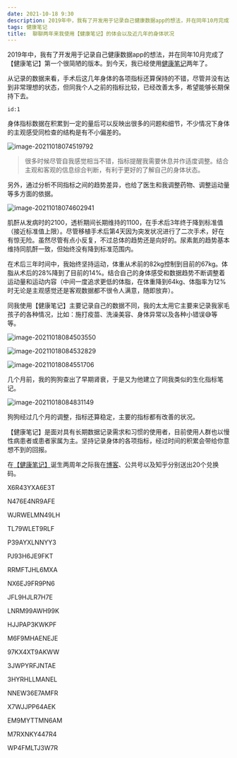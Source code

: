 ```yaml
---
date: 2021-10-18 9:30
description: 2019年中，我有了开发用于记录自己健康数据app的想法，并在同年10月完成了【健康笔记】第一个很简陋的版本。到今天，我已经使用健康笔记两年了。从记录的数据来看，手术后这几年身体的各项指标还算保持的不错，尽管并没有达到非常理想的状态，但同我个人之前的指标比较，已经改善太多，希望能够长期保持下去。
tags: 健康笔记
title:  聊聊两年来我使用【健康笔记】的体会以及近几年的身体状况
---
```

2019年中，我有了开发用于记录自己健康数据app的想法，并在同年10月完成了【健康笔记】第一个很简陋的版本。到今天，我已经使用[健康笔记](https://www.fatbobman.com/healthnotes/)两年了。

从记录的数据来看，手术后这几年身体的各项指标还算保持的不错，尽管并没有达到非常理想的状态，但同我个人之前的指标比较，已经改善太多，希望能够长期保持下去。

```responser
id:1
```

身体指标数据在积累到一定的量后可以反映出很多的问题和细节，不少情况下身体的主观感受同检查的结构是有不小偏差的。

![image-20211018074519792](https://cdn.fatbobman.com/image-20211018074519792.png)

> 很多时候尽管自我感觉相当不错，指标提醒我需要休息并作适度调整。结合主观和客观的信息综合判断，有利于更好的了解自己的身体状态。

另外，通过分析不同指标之间的趋势差异，也给了医生和我调整药物、调整运动量等多方面的依据。

![image-20211018074602941](https://cdn.fatbobman.com/image-20211018074602941.png)

肌酐从发病时的2100，透析期间长期维持的1100，在手术后3年终于降到标准值（接近标准值上限）。尽管移植手术后第4天因为突发状况进行了二次手术，好在有惊无险。虽然尽管有点小反复，不过总体的趋势还是向好的。尿素氮的趋势基本维持同肌酐一致，但始终没有降到标准范围内。

在术后三年时间中，我始终坚持运动，体重从术前的82kg控制到目前的67kg。体脂从术后的28%降到了目前的14%。结合自己的身体感受和数据趋势不断调整着运动量和运动内容（中间一度追求更低的体脂，在体重降到64kg、体脂率为12%时无论是主观感觉还是客观数据都不很令人满意，随即放弃）。

同我使用【健康笔记】主要记录自己的数据不同，我的太太用它主要来记录我家毛孩子的各种情况，比如：施打疫苗、洗澡美容、身体异常以及各种小错误😅等等。

![image-20211018084503550](https://cdn.fatbobman.com/image-20211018084503550.png)

![image-20211018084532829](https://cdn.fatbobman.com/image-20211018084532829.png)

![image-20211018084551706](https://cdn.fatbobman.com/image-20211018084551706.png)

几个月前，我的狗狗查出了早期肾衰，于是又为他建立了同我类似的生化指标笔记。

![image-20211018084831149](https://cdn.fatbobman.com/image-20211018084831149.png)

狗狗经过几个月的调整，指标还算稳定，主要的指标都有改善的状况。

【健康笔记】是面对具有长期数据记录需求和习惯的使用者，目前使用人群也以慢性病患者或患者家属为主。坚持记录身体的各项指标，经过时间的积累会带给你意想不到的回报。

在[【健康笔记】](https://www.fatbobman.com/healthnotes/)诞生两周年之际我在[博客](https://www.fatbobman.com)、公共号以及知乎分别送出20个兑换码。

X6R43YXA6E3T

N476E4NR9AFE

WJRWELMN49LH

TL79WLET9RLF

P39AYXLNNYY3

PJ93H6JE9FKT

RRMFTJHL6MXA

NX6EJ9FR9PN6

JFL9HJLR7H7E

LNRM99AWH99K

HJJPAP3KWKPF

M6F9MHAENEJE

97KX4XT9AKWW

3JWPYRFJNTAE

3HYRHLLMANEL

NNEW36E7AMFR

X7WJJPP64AEK

EM9MYTTMN6AM

M7RXNKY447R4

WP4FMLTJ3W7R
